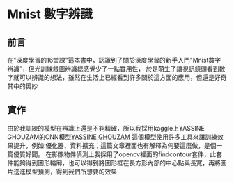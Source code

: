# Mnist 數字辨識 
## 前言  
在"深度學習的16堂課"這本書中，認識到了關於深度學習的新手入門"Mnist數字辨識"，但光訓練餵圖辨識總感覺少了一點實用性，
於是萌生了讓視訊鏡頭看到數字就可以辨識的想法，雖然在生活上已經看到許多關於這方面的應用，但還是好奇其中的奧妙
## 實作
由於我訓練的模型在辨識上還是不夠精確，所以我採用kaggle上YASSINE GHOUZAM的CNN模型[YASSINE GHOUZAM](https://www.kaggle.com/code/yassineghouzam/introduction-to-cnn-keras-0-997-top-6)
這個模型使用許多工具來讓訓練效果提升，例如:優化器、資料擴充；這篇文章裡面也有解釋為何要這麼做，是個一篇優質好聞。
在影像物件偵測上我採用了opencv裡面的findcontour套件，此套件能夠得到圖形輪廓，也可以得到將圖形框在長方形內部的中心點與長寬，再將圖片送進模型預測，得到我們所想要的效果
